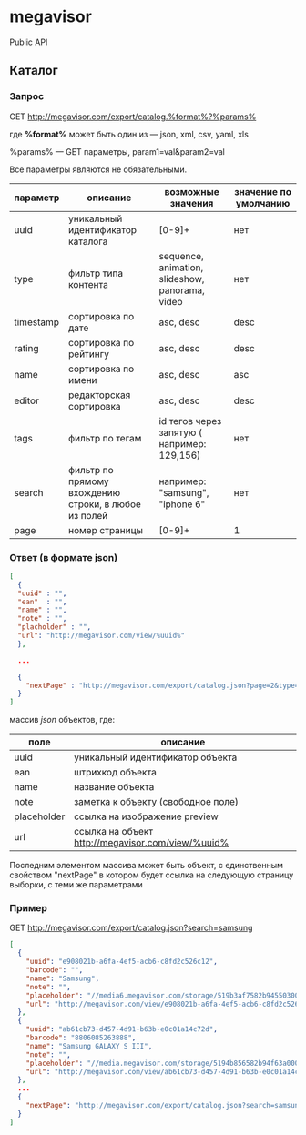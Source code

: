 megavisor
=========

Public API

Каталог
-------

### Запрос
GET http://megavisor.com/export/catalog.%format%?%params%

где __%format%__ может быть один из — json, xml, csv, yaml, xls

%params% — GET параметры, param1=val&param2=val

Все параметры являются не обязательными.

| параметр | описание | возможные значения | значение по умолчанию |
| --- | --- | --- | --- |
| uuid | уникальный идентификатор каталога | [0-9]+ | нет |
| type | фильтр типа контента | sequence, animation, slideshow, panorama, video | нет |
| timestamp | сортировка по дате | asc, desc | desc |
| rating | сортировка по рейтингу | asc, desc | desc |
| name | сортировка по имени | asc, desc | asc |
| editor | редакторская сортировка | asc, desc | desc |
| tags | фильтр по тегам | id тегов через запятую ( например: 129,156) | нет |
| search | фильтр по прямому вхождению строки, в любое из полей | например: "samsung", "iphone 6" | нет |
| page | номер страницы | [0-9]+ | 1 |

### Ответ (в формате json)
```json
[
  {
  "uuid" : "",
  "ean"  : "",
  "name" : "",
  "note" : "",
  "placholder" : "",
  "url": "http://megavisor.com/view/%uuid%"
  },

  ...

  {
    "nextPage" : "http://megavisor.com/export/catalog.json?page=2&type=..."
  }
]
```
массив *json* объектов, где:

| поле | описание |
| --- | --- |
| uuid | уникальный идентификатор объекта |
| ean | штрихкод объекта |
| name | название объекта |
| note | заметка к объекту (свободное поле) |
| placeholder | ссылка на изображение preview |
| url | ссылка на объект http://megavisor.com/view/%uuid% |


Последним элементом массива может быть объект, с единственным свойством "nextPage" в котором будет ссылка на следующую страницу выборки, с теми же параметрами

### Пример
GET http://megavisor.com/export/catalog.json?search=samsung
```json
[
  {
    "uuid": "e908021b-a6fa-4ef5-acb6-c8fd2c526c12",
    "barcode": "",
    "name": "Samsung",
    "note": "",
    "placeholder": "//media6.megavisor.com/storage/519b3af7582b94550300006e",
    "url": "http://megavisor.com/view/e908021b-a6fa-4ef5-acb6-c8fd2c526c12"
  },
  {
    "uuid": "ab61cb73-d457-4d91-b63b-e0c01a14c72d",
    "barcode": "8806085263888",
    "name": "Samsung GALAXY S III",
    "note": "",
    "placeholder": "//media.megavisor.com/storage/5194b856582b94f63a000cc9",
    "url": "http://megavisor.com/view/ab61cb73-d457-4d91-b63b-e0c01a14c72d"
  },
  ...
  {
    "nextPage": "http://megavisor.com/export/catalog.json?search=samsung&page=2"
  }
]
```
